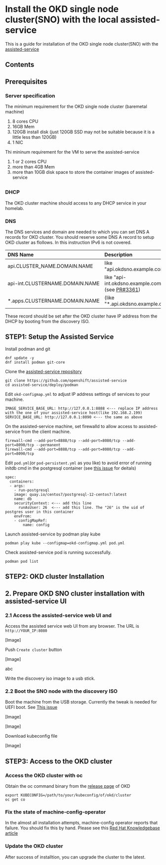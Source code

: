 # Install the OKD single node cluster(SNO) with the local assisted-service 

This is a guide for installation of the OKD single node cluster(SNO) with the [assisted-service](https://github.com/openshift/assisted-service)

## Contents


## Prerequisites

### Server specification

The minimum requirement for the OKD single node cluster (baremetal machine)

1. 8 cores CPU
2. 16GB Mem
3. 120GB install disk (just 120GB SSD may not be suitable because it is a little less than 120GB)
4. 1 NIC

Thi mininum requirement for the VM to serve the assisted-service

1. 1 or 2 cores CPU
2. more than 4GB Mem
3. more than 10GB disk space to store the container images of assisted-service

## 

### DHCP

The OKD cluster machine should access to any DHCP service in your homelab.

### DNS

The DNS services and domain are needed to which you can set DNS A records for OKD cluster.
You should reserve some DNS A record to setup OKD cluster as flollows.
In this instruction IPv6 is not covered.

| DNS Name | Description |
|:---------|:------------|
| api.CLUSTER_NAME.DOMAIN.NAME | like "api.okdsno.example.com |
| api-int.CLUSTERNAME.DOMAIN.NAME | like "api-int.okdsno.example.com (see [PR#3361](https://github.com/openshift/assisted-service/pull/3361)) |
| \*.apps.CLUSTERNAME.DOMAIN.NAME | (like "\*.api.okdsno.example.com) |

These record should be set after the OKD cluster have IP address from the DHCP by booting from the discovery ISO.

## STEP1: Setup the Assisted Service 

Install podman and git

```shell
dnf update -y
dnf install podman git-core
```

Clone the [assisted-service repository](https://github.com/openshift/assisted-service)

```shell
git clone https://github.com/openshift/assisted-service
cd assisted-service/deploy/podman
```

Edit `okd-configmap.yml` to adjust IP address settings of services to your machine.

```
IMAGE_SERVICE_BASE_URL: http://127.0.0.1:8888 <--- replace IP address with the one of your assisted-service host(like 192.168.2.199)
SERVICE_BASE_URL: http://127.0.0.1:8090 <--- the same as above
```

On the assisted-service machine, set firewalld to allow access to assisted-service from the client machine.

```shell
firewall-cmd --add-port=8888/tcp --add-port=8080/tcp --add-port=8090/tcp --permanent 
firewall-cmd --add-port=8888/tcp --add-port=8080/tcp --add-port=8090/tcp
```

Edit `pod.yml`(or `pod-persistent.yml` as you like) to avoid error of running initdb cmd in the postgresql container
(see [this issue](https://github.com/openshift/assisted-service/issues/3383) for deitals)

```
spec:
  containers:
  - args:
    - run-postgresql
    image: quay.io/centos7/postgresql-12-centos7:latest
    name: db
    securityContext: <--- add this line
      runAsUser: 26  <--- add this line. The "26" is the uid of postgres user in this container
    envFrom:
    - configMapRef:
        name: config
```

Launch assisted-service by podman play kube

```shell
podman play kube --configmap=okd-configmap.yml pod.yml
```

Check assisted-service pod is running successfully.

```shell
podman pod list
```


## STEP2: OKD cluster Installation

## 2. Prepare OKD SNO cluster installation with assisted-service UI
### 2.1 Access the assisted-service web UI and 

Access the assisted service web UI from any browser. The URL is `http://YOUR_IP:8080`

[Image]

Push `Create cluster` button

[Image]

abc


Write the discovery iso image to a usb stick.

### 2.2 Boot the SNO node with the discovery ISO

Boot the machine from the USB storage. Currently the tweak is needed for UEFI boot. See [This issue](https://github.com/openshift/assisted-service/issues/3384)

[Image]

[Image]


Download kubeconfig file

[Image]

## STEP3: Access to the OKD cluster

### Access the OKD cluster with oc

Obtain the oc command binary from the [release page](https://github.com/openshift/okd/releases/tag/4.9.0-0.okd-2022-01-29-035536) of OKD 

```shelkl
export KUBECONFIG=/path/to/your/kubeconfig/of/okd/cluster
oc get co
```

### Fix the state of machine-config-operator

In the almost all installation attempts, machine-config operator reports that failure.
You should fix this by hand. Please see this [Red Hat Knowledgebase article](https://access.redhat.com/solutions/4970731)


### Update the OKD cluster

After success of installtion, you can upgrade the cluster to the latest.
